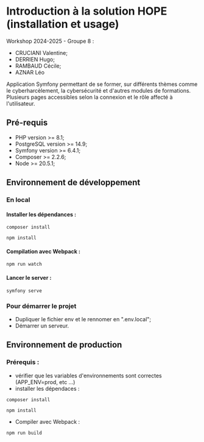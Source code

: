 # Introduction à la solution HOPE (installation et usage)

Workshop 2024-2025 - Groupe 8 : 
- CRUCIANI Valentine;
- DERRIEN Hugo;
- RAMBAUD Cécile;
- AZNAR Léo

Application Symfony permettant de se former, sur différents thèmes comme le cyberharcèlement, 
la cybersécurité et d'autres modules de formations. Plusieurs pages accessibles selon la connexion et le rôle affecté à
l'utilisateur.

## Pré-requis
- PHP version >= 8.1;
- PostgreSQL version >= 14.9;
- Symfony version >= 6.4.1;
- Composer >= 2.2.6;
- Node >= 20.5.1;

## Environnement de développement

### En local
#### Installer les dépendances :
```shell
composer install
```
```shell
npm install
```
#### Compilation avec Webpack :
```shell
npm run watch
```

#### Lancer le server :
```shell
symfony serve
```

### Pour démarrer le projet
- Dupliquer le fichier env et le rennomer en ".env.local";
- Démarrer un serveur.

## Environnement de production

### Prérequis :
- vérifier que les variables d'environnements sont correctes (APP_ENV=prod, etc ...)
- installer les dépendaces :
```shell
composer install
```
```shell
npm install
```
- Compiler avec Webpack :
```shell
npm run build
```
